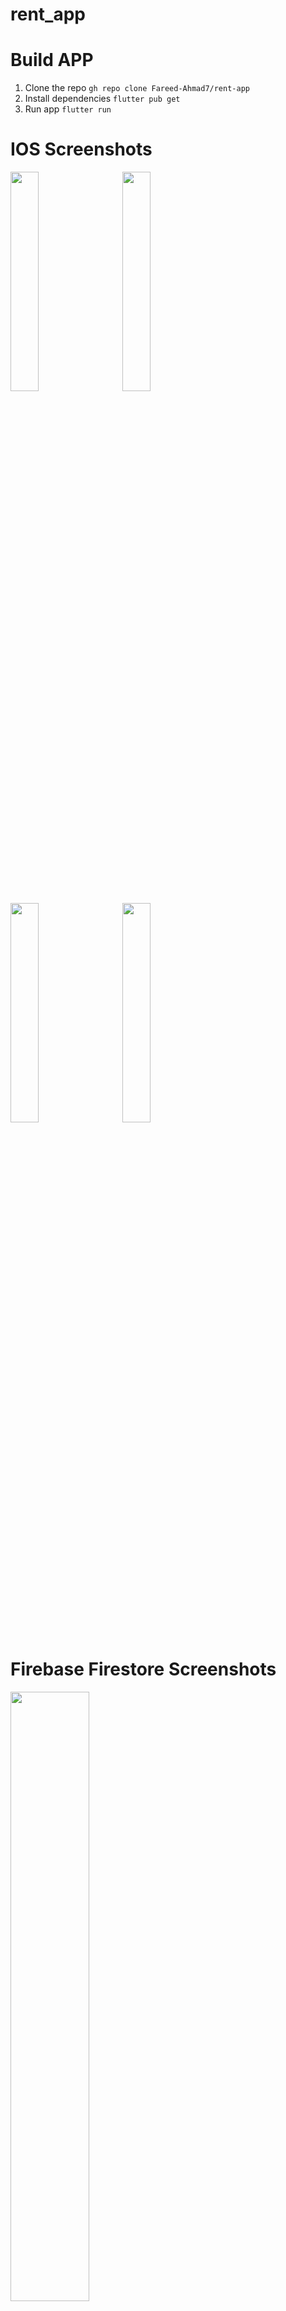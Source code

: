 # rent_app

# Build APP
1. Clone the repo `gh repo clone Fareed-Ahmad7/rent-app`
2. Install dependencies `flutter pub get`
3. Run app `flutter run`

# IOS Screenshots

<img src="https://user-images.githubusercontent.com/90202062/235596465-c2d058f6-6ca3-4f19-9e43-909b243da61a.png" width=30% height=30%> &nbsp; &nbsp;  &nbsp;  <img src="https://user-images.githubusercontent.com/90202062/235961634-8e4760fb-1d8e-4ac2-9a71-82ca4fc4b74c.png" width=30% height=30%>  &nbsp;    &nbsp;  &nbsp; <img src="https://user-images.githubusercontent.com/90202062/235596525-01d6b568-5f30-45eb-8e6b-e1d64ec683f1.png" width=30% height=30%> &nbsp; &nbsp;  &nbsp;  <img src="https://user-images.githubusercontent.com/90202062/235965518-06b4aed2-9442-4db7-a4af-7138e9d09e43.png" width=30% height=30%>

# Firebase Firestore Screenshots


<img src="https://user-images.githubusercontent.com/90202062/235607346-3cb8b8bd-5af9-4084-b01f-b10361a7371d.png" width=50% height=50%> &nbsp; &nbsp;  &nbsp;  <img src="https://user-images.githubusercontent.com/90202062/235607384-bf283d0f-f37d-4d6e-a010-b5ecef914a88.png" width=50% height=50%>  &nbsp;

